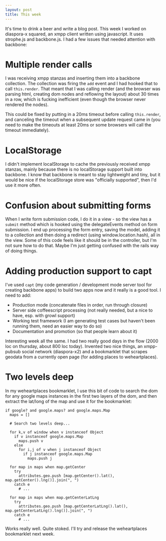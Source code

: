 ```yaml
---
layout: post
title: This week
---
```


It's time to drink a beer and write a blog post. This week I worked on diaspora-x squared, an xmpp client written using javascript. It uses strophe.js and backbone.js. I had a few issues that needed attention with backbone:

# Multiple render calls

I was receiving xmpp stanzas and inserting them into a backbone collection. The collection was firing the `add` event and I had hooked that to call `this.render`. That meant that I was calling render (and the browser was parsing html, creating dom nodes and reflowing the layout) about 30 times in a row, which is fucking inefficient (even though the browser never rendered the nodes).

This could be fixed by putting in a 20ms timeout before calling `this.render`, and canceling the timeout when a subsequent update request came in (you need to make the timeouts at least 20ms or some browsers will call the timeout immediately).

# LocalStorage

I didn't implement localStorage to cache the previously received xmpp stanzas, mainly because there is no localStorage support built into backbone. I know that backbone is meant to stay lightweight and tiny, but it would be nice if the localStorage store was "officially supported", then I'd use it more often.

# Confusion about submitting forms

When I write form submission code, I do it in a view - so the view has a `submit` method which is hooked using the delegateEvents method on form submission. I end up processing the form entry, saving the model, adding it to a collection and then doing a redirect (using window.location.hash), all in the view. Some of this code feels like it should be in the controller, but I'm not sure how to do that. Maybe I'm just getting confused with the rails way of doing things.

# Adding production support to capt

I've used `capt` (my code generation / development mode server tool for creating backbone apps) to build two apps now and it really is a good tool. I need to add:

* Production mode (concatenate files in order, run through closure)
* Server side coffeescript processing (not really needed, but a nice to have, esp. with growl support)
* Working test framework (I am generating test cases but haven't been running them, need an easier way to do so)
* Documentation and promotion (so that people learn about it)

Interesting week all the same. I had two really good days in the flow (2000 loc on thursday, about 800 loc today). Invented two nice things, an xmpp-pubsub social network (diaspora-x2) and a bookmarklet that scrapes geodata from a currently open page (for adding places to weheartplaces).

# Two levels deep

In my weheartplaces bookmarklet, I use this bit of code to search the dom for any google maps instances in the first two layers of the dom, and then extract the lat/long of the map and use it for the bookmarklet:

    if google? and google.maps? and google.maps.Map
      maps = []

      # Search two levels deep...

      for k,v of window when v instanceof Object
        if v instanceof google.maps.Map
          maps.push v
        else
          for i,j of v when j instanceof Object
            if j instanceof google.maps.Map
              maps.push j

      for map in maps when map.getCenter
        try
          attributes.geo.push [map.getCenter().lat(), map.getCenter().lng()].join(", ")    
        catch e
          # ...

      for map in maps when map.getCenterLatLng
        try
          attributes.geo.push [map.getCenterLatLng().lat(), map.getCenterLatLng().lng()].join(", ")    
        catch e
          # ...

Works really well. Quite stoked. I'll try and release the weheartplaces bookmarklet next week.